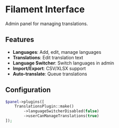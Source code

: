 # Filament Interface

Admin panel for managing translations.

## Features

- **Languages**: Add, edit, manage languages
- **Translations**: Edit translation text
- **Language Switcher**: Switch languages in admin
- **Import/Export**: CSV/XLSX support
- **Auto-translate**: Queue translations

## Configuration

```php
$panel->plugins([
    TranslationsPlugin::make()
        ->languageSwitcherDisabled(false)
        ->userCanManageTranslations(true)
]);
```
